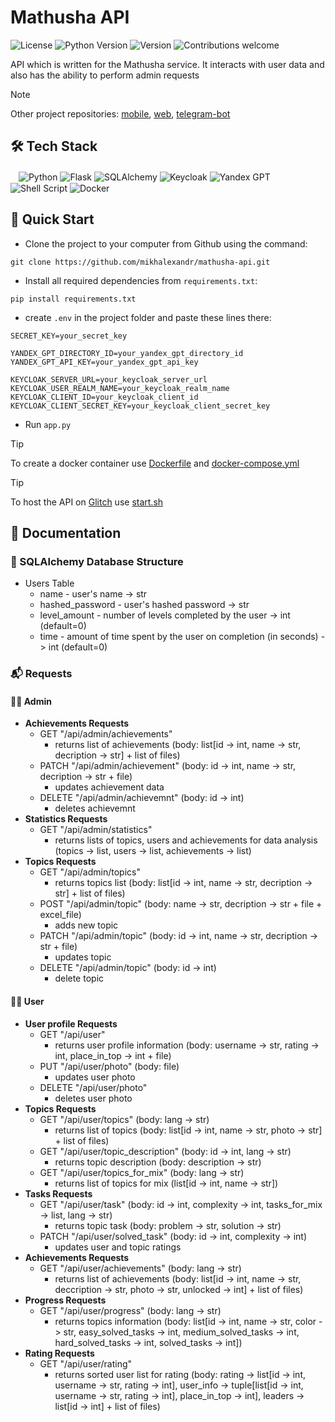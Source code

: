 # Mathusha API

![License](https://img.shields.io/github/license/dmhd6219/sdamgia-solver)
![Python Version](https://img.shields.io/badge/python-3.6%2B-blue)
![Version](https://img.shields.io/badge/version-1.0-green)
![Contributions welcome](https://img.shields.io/badge/contributions-welcome-brightgreen.svg)

API which is written for the Mathusha service. It interacts with user data and also has the ability to perform admin requests

> [!NOTE]
> Other project repositories: [mobile](https://github.com/Street02krutoy/math-app), [web](https://github.com/yukky9/novgorodhack), [telegram-bot](https://github.com/mikhalexandr/telegram-bot-tech-support)

## 🛠️ Tech Stack
ㅤ![Python](https://img.shields.io/badge/python-3670A0?style=for-the-badge&logo=python&logoColor=ffdd54)
![Flask](https://img.shields.io/badge/flask-%23000.svg?style=for-the-badge&logo=flask&logoColor=white)
![SQLAlchemy](https://img.shields.io/badge/sqlalchemy-4479A1.svg?style=for-the-badge&logo=mysql&logoColor=white)
![Keycloak](https://img.shields.io/badge/keycloak-5277C3.svg?style=for-the-badge)
![Yandex GPT](https://img.shields.io/badge/yandex_gpt-FF0000?style=for-the-badge)
![Shell Script](https://img.shields.io/badge/shell_script-%23121011.svg?style=for-the-badge&logo=gnu-bash&logoColor=white)
![Docker](https://img.shields.io/badge/docker-%230db7ed.svg?style=for-the-badge&logo=docker&logoColor=white)

## 🎯 Quick Start
* Clone the project to your computer from Github using the command:
```
git clone https://github.com/mikhalexandr/mathusha-api.git
```

* Install all required dependencies from `requirements.txt`:
```
pip install requirements.txt
```

* create `.env` in the project folder and paste these lines there:
```env
SECRET_KEY=your_secret_key

YANDEX_GPT_DIRECTORY_ID=your_yandex_gpt_directory_id
YANDEX_GPT_API_KEY=your_yandex_gpt_api_key

KEYCLOAK_SERVER_URL=your_keycloak_server_url
KEYCLOAK_USER_REALM_NAME=your_keycloak_realm_name
KEYCLOAK_CLIENT_ID=your_keycloak_client_id
KEYCLOAK_CLIENT_SECRET_KEY=your_keycloak_client_secret_key
```

* Run `app.py`

> [!TIP]
> To create a docker container use [Dockerfile](https://github.com/mikhalexandr/mathusha-api/blob/main/Dockerfile) and [docker-compose.yml](https://github.com/mikhalexandr/mathusha-api/blob/main/docker-compose.yml)

> [!TIP]
> To host the API on [Glitch](https://glitch.com/) use [start.sh](https://github.com/mikhalexandr/mathusha-api/blob/main/start.sh)
 
## 📝 Documentation
### 🧩 SQLAlchemy Database Structure
* Users Table
  - name - user's name -> str
  - hashed_password - user's hashed password -> str
  - level_amount - number of levels completed by the user -> int (default=0)
  - time - amount of time spent by the user on completion (in seconds) -> int (default=0)
 
### 📬 Requests
#### 👨‍💼 Admin
* **Achievements Requests**
  - GET "/api/admin/achievements" 
    + returns list of achievements (body: list[id -> int, name -> str, decription -> str] + list of files)
  - PATCH "/api/admin/achievement" (body: id -> int, name -> str, decription -> str + file)
    + updates achievement data
  - DELETE "/api/admin/achievemnt" (body: id -> int)
    + deletes achievemnt
* **Statistics Requests**
  - GET "/api/admin/statistics"
    + returns lists of topics, users and achievements for data analysis (topics -> list, users -> list, achievements -> list)
* **Topics Requests**
  - GET "/api/admin/topics"
    + returns topics list (body: list[id -> int, name -> str, decription -> str] + list of files)
  - POST "/api/admin/topic" (body: name -> str, decription -> str + file + excel_file)
    + adds new topic
  - PATCH "/api/admin/topic" (body: id -> int, name -> str, decription -> str + file)
    + updates topic
  - DELETE "/api/admin/topic" (body: id -> int)
    + delete topic
#### 🙍‍♂️ User
* **User profile Requests**
  - GET "/api/user"
    + returns user profile information (body: username -> str, rating -> int, place_in_top -> int + file)
  - PUT "/api/user/photo" (body: file)
    + updates user photo
  - DELETE "/api/user/photo"
    + deletes user photo
* **Topics Requests**
  - GET "/api/user/topics" (body: lang -> str)
    + returns list of topics (body: list[id -> int, name -> str, photo -> str] + list of files)
  - GET "/api/user/topic_description" (body: id -> int, lang -> str)
    + returns topic description (body: description -> str)
  - GET "/api/user/topics_for_mix" (body: lang -> str)
    + returns list of topics for mix (list[id -> int, name -> str])
* **Tasks Requests**
  - GET "/api/user/task" (body: id -> int, complexity -> int, tasks_for_mix -> list, lang -> str)
    + returns topic task (body: problem -> str, solution -> str)
  - PATCH "/api/user/solved_task" (body: id -> int, complexity -> int)
    + updates user and topic ratings
* **Achievements Requests**
  - GET "/api/user/achievements" (body: lang -> str)
    + returns list of achievements (body: list[id -> int, name -> str, deccription -> str, photo -> str, unlocked -> int] + list of files)
* **Progress Requests**
  - GET "/api/user/progress" (body: lang -> str)
    + returns topics information (body: list[id -> int, name -> str, color -> str, easy_solved_tasks -> int, medium_solved_tasks -> int, hard_solved_tasks -> int, solved_tasks -> int])
* **Rating Requests**
  - GET "/api/user/rating"
    + returns sorted user list for rating (body: rating -> list[id -> int, username -> str, rating -> int], user_info -> tuple[list[id -> int, username -> str, rating -> int], place_in_top -> int], leaders -> list[id -> int] + list of files)
